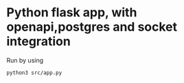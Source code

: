 # Python flask app, with openapi,postgres and socket integration
Run by using
```
python3 src/app.py 
```
